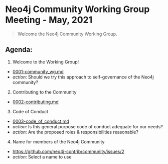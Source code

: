 # Neo4j Community Working Group Meeting - May, 2021

> Welcome the Neo4j Community Working Group.  

## Agenda:

1. Welcome to the Working Group!
  - [0001-community_wg.md](../RFCs/0001-community_wg.md)
  - *action*: Should we try this approach to self-governance of the Neo4j community?
2. Contributing to the Community
  - [0002-contributing.md](../RFCs/0002-contributing.md)
3. Code of Conduct
  - [0003-code_of_conduct.md](../RFCs/0003-code_of_conduct.md)
  - *action*: Is this general purpose code of conduct adequate for our needs?
  - *action*: Are the proposed roles & responsibilities reasonable?
4. Name for members of the Neo4j Community
  - https://github.com/neo4j-contrib/community/issues/2
  - *action*: Select a name to use
